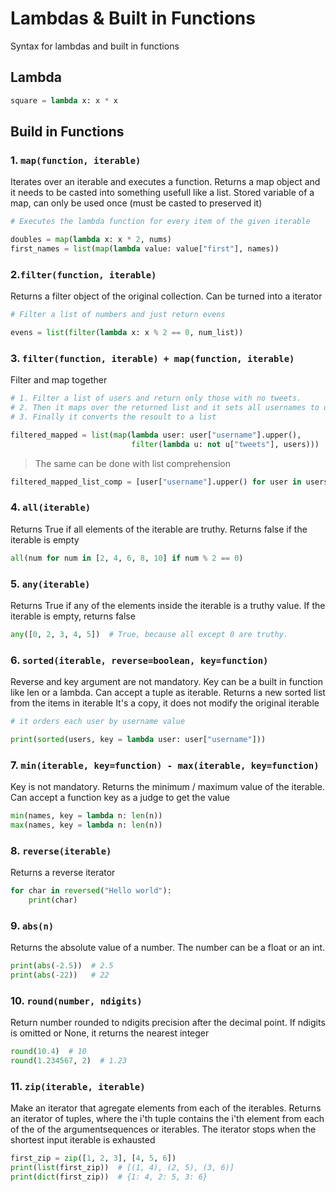 # Lambdas & Built in Functions
Syntax for lambdas and built in functions

## Lambda
`````python
square = lambda x: x * x
`````

## Build in Functions
### 1. ``map(function, iterable)``
Iterates over an iterable and executes a function.
Returns a map object and it needs to be casted into something usefull like a list.
Stored variable of a map, can only be used once (must be casted to preserved it)
`````python
# Executes the lambda function for every item of the given iterable

doubles = map(lambda x: x * 2, nums)
first_names = list(map(lambda value: value["first"], names))
`````

### 2.``filter(function, iterable)``
Returns a filter object of the original collection.
Can be turned into a iterator
`````python
# Filter a list of numbers and just return evens

evens = list(filter(lambda x: x % 2 == 0, num_list))

`````

### 3. ``filter(function, iterable) + map(function, iterable)``
Filter and map together
`````python
# 1. Filter a list of users and return only those with no tweets.
# 2. Then it maps over the returned list and it sets all usernames to uppercase
# 3. Finally it converts the resoult to a list

filtered_mapped = list(map(lambda user: user["username"].upper(),
                           filter(lambda u: not u["tweets"], users)))
`````

> The same can be done with list comprehension
`````python
filtered_mapped_list_comp = [user["username"].upper() for user in users if not user["tweets"]]
`````

### 4. ``all(iterable)``
Returns True if all elements of the iterable are truthy. Returns false if the iterable is empty
`````python
all(num for num in [2, 4, 6, 8, 10] if num % 2 == 0) 
`````

### 5. ``any(iterable)``
Returns True if any of the elements inside the iterable is a truthy value. If the iterable is empty, returns false
`````python
any([0, 2, 3, 4, 5])  # True, because all except 0 are truthy.
`````

### 6. ``sorted(iterable, reverse=boolean, key=function)``
Reverse and key argument are not mandatory.
Key can be a built in function like len or a lambda. 
Can accept a tuple as iterable. 
Returns a new sorted list from the items in iterable
It's a copy, it does not modify the original iterable
`````python
# it orders each user by username value

print(sorted(users, key = lambda user: user["username"]))
`````

### 7. ``min(iterable, key=function) - max(iterable, key=function)``
Key is not mandatory.
Returns the minimum / maximum value of the iterable.
Can accept a function key as a judge to get the value
`````python
min(names, key = lambda n: len(n))
max(names, key = lambda n: len(n))
`````

### 8. ``reverse(iterable)``
Returns a reverse iterator
`````python
for char in reversed("Hello world"):
    print(char)
`````

### 9. ``abs(n)``
Returns the absolute value of a number.
The number can be a float or an int.
`````python
print(abs(-2.5))  # 2.5
print(abs(-22))   # 22
`````

### 10. ``round(number, ndigits)`` 
Return number rounded to ndigits precision after the decimal point.
If ndigits is omitted or None, it returns the nearest integer
`````python
round(10.4)  # 10
round(1.234567, 2)  # 1.23
`````

### 11. ``zip(iterable, iterable)`` 
Make an iterator that agregate elements from each of the iterables.
Returns an iterator of tuples, where the i'th tuple contains the i'th element from each of the of the argumentsequences or iterables.
The iterator stops when the shortest input iterable is exhausted
`````python
first_zip = zip([1, 2, 3], [4, 5, 6])
print(list(first_zip))  # [(1, 4), (2, 5), (3, 6)]
print(dict(first_zip))  # {1: 4, 2: 5, 3: 6}
`````